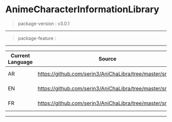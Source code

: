 # AnimeCharacterInformationLibrary

> package-version : v3.0.1
--------------------------------------------------------------------------------------------------------
> package-feature :
--------------------------------------------------------------------------------------------------------
|   Current Language     |                     Source                                    |    Gender     |
| ---------------------- | ------------------------------------------------------------- | ------------- |
| AR                     | https://github.com/serin3/AniChaLibra/tree/master/src/ar      | Male / Female |
| EN                     | https://github.com/serin3/AniChaLibra/tree/master/src/en      | Male / Female |
| FR                     | https://github.com/serin3/AniChaLibra/tree/master/src/fr      | Male / Female |
--------------------------------------------------------------------------------------------------------
